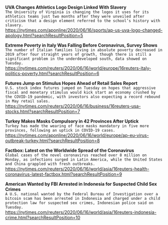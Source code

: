**UVA Changes Athletics Logo Design Linked With Slavery**\
`The University of Virginia is changing the logos it uses for its athletics teams just two months after they were unveiled after criticism that a design element referred to the school’s history with slavery. `\
https://nytimes.com/aponline/2020/06/16/sports/ap-us-uva-logo-changed-apology.html?searchResultPosition=5

**Extreme Poverty in Italy Was Falling Before Coronavirus, Survey Shows**\
`The number of Italian families living in absolute poverty decreased in 2019 after four straight years of growth, though there is still a significant problem in the underdeveloped south, data showed on Tuesday.`\
https://nytimes.com/reuters/2020/06/16/world/europe/16reuters-italy-politics-poverty.html?searchResultPosition=6

**Futures Jump on Stimulus Hopes Ahead of Retail Sales Report**\
`U.S. stock index futures jumped on Tuesday on hopes that aggressive fiscal and monetary stimulus would kick start an economy crushed by the COVID-19 pandemic, with investors also expecting a record rebound in May retail sales.`\
https://nytimes.com/reuters/2020/06/16/business/16reuters-usa-stocks.html?searchResultPosition=7

**Turkey Makes Masks Compulsory in 42 Provinces After Uptick**\
`Turkey has made the wearing of face masks mandatory in five more provinces, following an uptick in COVID-19 cases.`\
https://nytimes.com/aponline/2020/06/16/world/europe/ap-eu-virus-outbreak-turkey.html?searchResultPosition=8

**Factbox: Latest on the Worldwide Spread of the Coronavirus**\
`Global cases of the novel coronavirus reached over 8 million on Monday, as infections surged in Latin America, while the United States and China grappled with fresh outbreaks.`\
https://nytimes.com/reuters/2020/06/16/world/asia/16reuters-health-coronavirus-latest-factbox.html?searchResultPosition=9

**American Wanted by FBI Arrested in Indonesia for Suspected Child Sex Crimes**\
`A U.S. national wanted by the Federal Bureau of Investigation over a bitcoin scam has been arrested in Indonesia and charged under a child protection law for suspected sex crimes, Indonesian police said on Tuesday.`\
https://nytimes.com/reuters/2020/06/16/world/asia/16reuters-indonesia-crime.html?searchResultPosition=10

